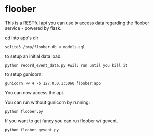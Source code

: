 floober
=======

This is a RESTful api you can use to access data regarding the floober service - powered by flask. 

cd into app's dir

```shell
sqlite3 /tmp/floober.db < models.sql
```

to setup an initial data load:
```shell
python record_event_data.py #will run until you kill it
```

to setup gunicorn:

```shell
gunicorn -w 4 -b 127.0.0.1:5060 floober:app
```

You can now access the api. 

You can run without gunicorn by running:
```shell
python floober.py
```

If you want to get fancy you can run floober w/ gevent.
```shell
python floober_gevent.py
```
